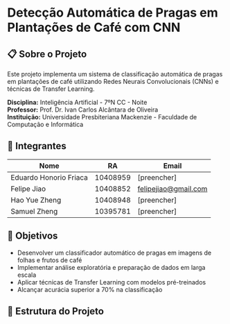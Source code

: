 # Detecção Automática de Pragas em Plantações de Café com CNN

## 📋 Sobre o Projeto

Este projeto implementa um sistema de classificação automática de pragas em plantações de café utilizando Redes Neurais Convolucionais (CNNs) e técnicas de Transfer Learning.

**Disciplina:** Inteligência Artificial - 7ºN CC - Noite  
**Professor:** Prof. Dr. Ivan Carlos Alcântara de Oliveira  
**Instituição:** Universidade Presbiteriana Mackenzie - Faculdade de Computação e Informática

## 👥 Integrantes

| Nome | RA | Email |
|------|----|-------|
| Eduardo Honorio Friaca | 10408959 | [preencher] |
| Felipe Jiao | 10408852 | felipejiao@gmail.com |
| Hao Yue Zheng | 10408948 | [preencher] |
| Samuel Zheng | 10395781 | [preencher] |

## 🎯 Objetivos

- Desenvolver um classificador automático de pragas em imagens de folhas e frutos de café
- Implementar análise exploratória e preparação de dados em larga escala
- Aplicar técnicas de Transfer Learning com modelos pré-treinados
- Alcançar acurácia superior a 70% na classificação

## 📁 Estrutura do Projeto
